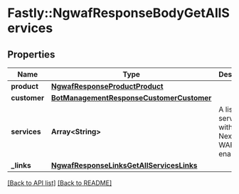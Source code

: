 # Fastly::NgwafResponseBodyGetAllServices

## Properties

| Name | Type | Description | Notes |
| ---- | ---- | ----------- | ----- |
| **product** | [**NgwafResponseProductProduct**](NgwafResponseProductProduct.md) |  | [optional] |
| **customer** | [**BotManagementResponseCustomerCustomer**](BotManagementResponseCustomerCustomer.md) |  | [optional] |
| **services** | **Array&lt;String&gt;** | A list of services with the Next-Gen WAF enabled. | [optional] |
| **_links** | [**NgwafResponseLinksGetAllServicesLinks**](NgwafResponseLinksGetAllServicesLinks.md) |  | [optional] |

[[Back to API list]](../../README.md#endpoints) [[Back to README]](../../README.md)

